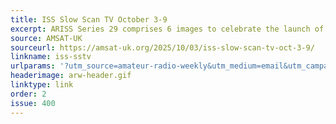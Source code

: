 ```yaml
---
title: ISS Slow Scan TV October 3-9
excerpt: ARISS Series 29 comprises 6 images to celebrate the launch of the first artificial Earth satellite in 1957.
source: AMSAT-UK
sourceurl: https://amsat-uk.org/2025/10/03/iss-slow-scan-tv-oct-3-9/
linkname: iss-sstv
urlparams: '?utm_source=amateur-radio-weekly&utm_medium=email&utm_campaign=newsletter'
headerimage: arw-header.gif
linktype: link
order: 2
issue: 400
---
```

